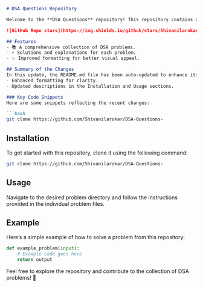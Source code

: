 ```markdown
# DSA Questions Repository

Welcome to the **DSA Questions** repository! This repository contains a collection of Data Structures and Algorithms (DSA) problems designed to help you enhance your coding skills.

![GitHub Repo stars](https://img.shields.io/github/stars/Shivanilarokar/DSA-Questions-) ![GitHub forks](https://img.shields.io/github/forks/Shivanilarokar/DSA-Questions-) ![GitHub issues](https://img.shields.io/github/issues/Shivanilarokar/DSA-Questions-)

## Features
- 📚 A comprehensive collection of DSA problems.
- ⚡ Solutions and explanations for each problem.
- ✨ Improved formatting for better visual appeal.

## Summary of the Changes
In this update, the README.md file has been auto-updated to enhance its structure and readability. Key changes include:
- Enhanced formatting for clarity.
- Updated descriptions in the Installation and Usage sections.

### Key Code Snippets
Here are some snippets reflecting the recent changes:

```bash
git clone https://github.com/Shivanilarokar/DSA-Questions-
```

## Installation
To get started with this repository, clone it using the following command:

```bash
git clone https://github.com/Shivanilarokar/DSA-Questions-
```

## Usage
Navigate to the desired problem directory and follow the instructions provided in the individual problem files.

## Example
Here’s a simple example of how to solve a problem from this repository:

```python
def example_problem(input):
    # Example code goes here
    return output
```

Feel free to explore the repository and contribute to the collection of DSA problems! 🚀
```